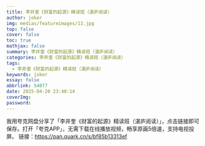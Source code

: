 ```yaml
---
title: 李井奎《财富的起源》精读班（湛庐阅读）
author: joker
img: medias/featureimages/13.jpg
top: false
cover: false
toc: true
mathjax: false
summary: 李井奎《财富的起源》精读班（湛庐阅读）
categories: 李井奎《财富的起源》精读班（湛庐阅读）
tags:
  - 李井奎《财富的起源》精读班（湛庐阅读）
keywords: joker
essay: false
abbrlink: 54077
date: 2025-04-20 23:40:14
coverImg:
password:
---
```


我用夸克网盘分享了「李井奎《财富的起源》精读班（湛庐阅读）」，点击链接即可保存。打开「夸克APP」，无需下载在线播放视频，畅享原画5倍速，支持电视投屏。
链接：https://pan.quark.cn/s/bf85b13313ef
